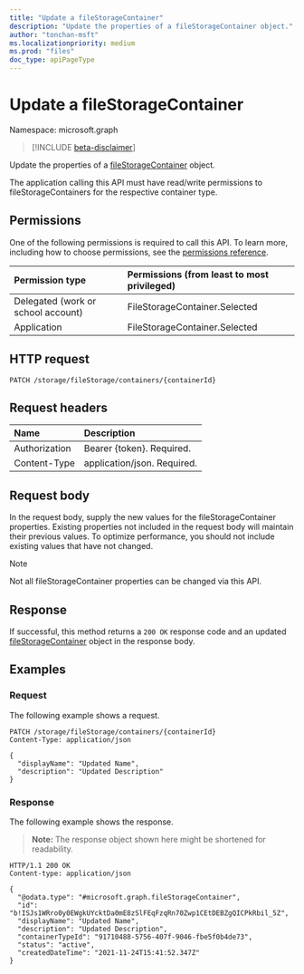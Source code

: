 ```yaml
---
title: "Update a fileStorageContainer"
description: "Update the properties of a fileStorageContainer object."
author: "tonchan-msft"
ms.localizationpriority: medium
ms.prod: "files"
doc_type: apiPageType
---
```


# Update a fileStorageContainer

Namespace: microsoft.graph

> [!INCLUDE [beta-disclaimer](../../includes/beta-disclaimer.md)]

Update the properties of a [fileStorageContainer](../resources/filestoragecontainer.md) object.

The application calling this API must have read/write permissions to fileStorageContainers for the respective container type.

## Permissions
One of the following permissions is required to call this API. To learn more, including how to choose permissions, see the [permissions reference](/graph/permissions-reference).

|Permission type|Permissions (from least to most privileged)|
|:---|:---|
|Delegated (work or school account)|FileStorageContainer.Selected|
|Application|FileStorageContainer.Selected|

## HTTP request

<!-- {
  "blockType": "ignored"
}
-->
``` http
PATCH /storage/fileStorage/containers/{containerId}
```

## Request headers
|Name|Description|
|:---|:---|
|Authorization|Bearer {token}. Required.|
|Content-Type|application/json. Required.|

## Request body
In the request body, supply the new values for the fileStorageContainer properties. Existing properties not included in the request body will maintain their previous values. To optimize performance, you should not include existing values that have not changed.

> [!Note]
> Not all fileStorageContainer properties can be changed via this API.

## Response
If successful, this method returns a `200 OK` response code and an updated [fileStorageContainer](../resources/filestoragecontainer.md) object in the response body.

## Examples

### Request
The following example shows a request.
<!-- {
  "blockType": "request",
  "name": "update_filestoragecontainer"
}
-->
``` http
PATCH /storage/fileStorage/containers/{containerId}
Content-Type: application/json

{
  "displayName": "Updated Name",
  "description": "Updated Description"
}
```
### Response
The following example shows the response.
>**Note:** The response object shown here might be shortened for readability.
<!-- {
  "blockType": "response",
  "truncated": true,
  "@odata.type": "microsoft.graph.fileStorageContainer"
}
-->
``` http
HTTP/1.1 200 OK
Content-type: application/json

{
  "@odata.type": "#microsoft.graph.fileStorageContainer",
  "id": "b!ISJs1WRro0y0EWgkUYcktDa0mE8zSlFEqFzqRn70Zwp1CEtDEBZgQICPkRbil_5Z",
  "displayName": "Updated Name",
  "description": "Updated Description",
  "containerTypeId": "91710488-5756-407f-9046-fbe5f0b4de73",
  "status": "active",
  "createdDateTime": "2021-11-24T15:41:52.347Z"
}
```

